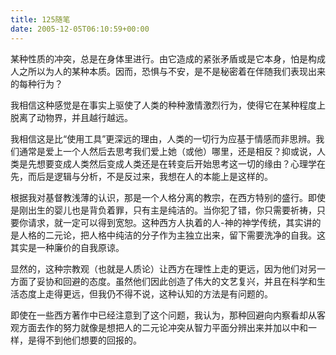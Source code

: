 ```yaml
---
title: 125随笔
date: 2005-12-05T06:10:59+00:00
---
```

某种性质的冲突，总是在身体里进行。由它造成的紧张矛盾或是它本身，怕是构成人之所以为人的某种本质。因而，恐惧与不安，是不是秘密着在伴随我们表现出来的每种行为？

我相信这种感觉是在事实上驱使了人类的种种激情激烈行为，使得它在某种程度上脱离了动物界，并且越行越远。

我相信这是比“使用工具”更深远的理由，人类的一切行为应基于情感而非思辨。我们通常是爱上一个人然后去思考我们爱上她（或他）哪里，还是相反？抑或说，人类是先想要变成人类然后变成人类还是在转变后开始思考这一切的缘由？心理学在先，而后是逻辑与分析，不是反过来，我想在人的本能上是这样的。

根据我对基督教浅薄的认识，那是一个人格分离的教宗，在西方特别的盛行。即使是刚出生的婴儿也是背负着罪，只有主是纯洁的。当你犯了错，你只需要祈祷，只要你请求，就一定可以得到宽恕。这种西方人执着的人-神的神学传统，其实讲的是人格的二元论，把人格中纯洁的分子作为主独立出来，留下需要洗净的自我。这其实是一种廉价的自我原谅。

显然的，这种宗教观（也就是人质论）让西方在理性上走的更远，因为他们对另一方面了妥协和回避的态度。虽然他们因此创造了伟大的文艺复兴，并且在科学和生活态度上走得更远，但我仍不得不说，这种认知的方法是有问题的。

即使在一些西方著作中已经注意到了这个问题，我认为，那种回避向内察看却从客观方面去作的努力就像是想把人的二元论冲突从智力平面分辨出来并加以中和一样，是得不到他们想要的回报的。
